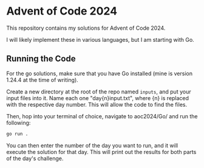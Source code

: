 # Advent of Code 2024
This repository contains my solutions for Advent of Code 2024.

I will likely implement these in various languages, but I am starting with Go.

## Running the Code
For the go solutions, make sure that you have Go installed (mine is version 1.24.4 at the time of writing).

Create a new directory at the root of the repo named `inputs`, and put your input files into it.
Name each one "day{n}input.txt", where {n} is replaced with the respective day number. This will allow the code to find the files.

Then, hop into your terminal of choice, navigate to aoc2024/Go/ and run the following:
```bash
go run .
```

You can then enter the number of the day you want to run, and it will execute the solution for that day.
This will print out the results for both parts of the day's challenge.
